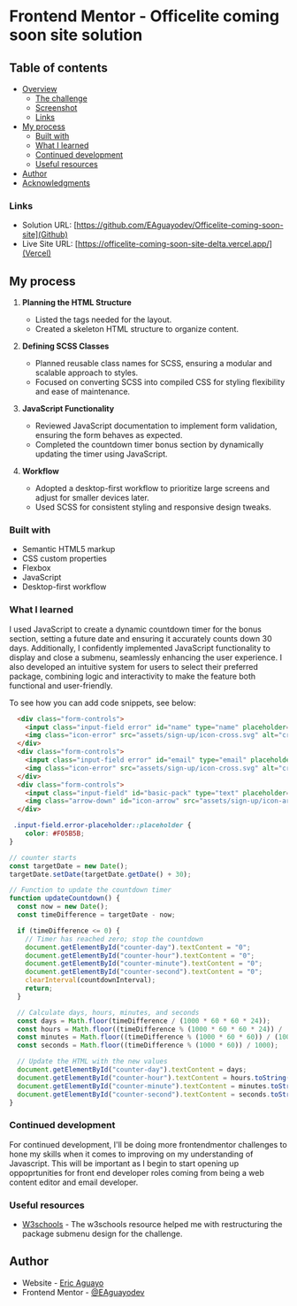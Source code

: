 # Frontend Mentor - Officelite coming soon site solution

## Table of contents

- [Overview](#overview)
  - [The challenge](#the-challenge)
  - [Screenshot](#screenshot)
  - [Links](#links)
- [My process](#my-process)
  - [Built with](#built-with)
  - [What I learned](#what-i-learned)
  - [Continued development](#continued-development)
  - [Useful resources](#useful-resources)
- [Author](#author)
- [Acknowledgments](#acknowledgments)

### Links

- Solution URL: [https://github.com/EAguayodev/Officelite-coming-soon-site](Github)
- Live Site URL: [https://officelite-coming-soon-site-delta.vercel.app/](Vercel)

## My process

1. **Planning the HTML Structure**  
   - Listed the tags needed for the layout.
   - Created a skeleton HTML structure to organize content.

2. **Defining SCSS Classes**  
   - Planned reusable class names for SCSS, ensuring a modular and scalable approach to styles.
   - Focused on converting SCSS into compiled CSS for styling flexibility and ease of maintenance.

3. **JavaScript Functionality**  
   - Reviewed JavaScript documentation to implement form validation, ensuring the form behaves as expected.
   - Completed the countdown timer bonus section by dynamically updating the timer using JavaScript.

4. **Workflow**  
   - Adopted a desktop-first workflow to prioritize large screens and adjust for smaller devices later.
   - Used SCSS for consistent styling and responsive design tweaks.


### Built with

- Semantic HTML5 markup
- CSS custom properties
- Flexbox
- JavaScript
- Desktop-first workflow


### What I learned  

I used JavaScript to create a dynamic countdown timer for the bonus section, setting a future date and ensuring it accurately counts down 30 days. Additionally, I confidently implemented JavaScript functionality to display and close a submenu, seamlessly enhancing the user experience. I also developed an intuitive system for users to select their preferred package, combining logic and interactivity to make the feature both functional and user-friendly.


To see how you can add code snippets, see below:

```html
  <div class="form-controls">
    <input class="input-field error" id="name" type="name" placeholder="Name">
    <img class="icon-error" src="assets/sign-up/icon-cross.svg" alt="cross">
  </div>
  <div class="form-controls">
    <input class="input-field error" id="email" type="email" placeholder="Email Address">
    <img class="icon-error" src="assets/sign-up/icon-cross.svg" alt="cross">
  </div>
  <div class="form-controls">
    <input class="input-field" id="basic-pack" type="text" placeholder="Basic Pack Free">
    <img class="arrow-down" id="icon-arrow" src="assets/sign-up/icon-arrow-down.svg" alt="arrow-down">
  </div>
```
```css
 .input-field.error-placeholder::placeholder {
    color: #F05B5B;
}
```
```js
// counter starts
const targetDate = new Date();
targetDate.setDate(targetDate.getDate() + 30);

// Function to update the countdown timer
function updateCountdown() {
  const now = new Date();
  const timeDifference = targetDate - now;

  if (timeDifference <= 0) {
    // Timer has reached zero; stop the countdown
    document.getElementById("counter-day").textContent = "0";
    document.getElementById("counter-hour").textContent = "0";
    document.getElementById("counter-minute").textContent = "0";
    document.getElementById("counter-second").textContent = "0";
    clearInterval(countdownInterval);
    return;
  }

  // Calculate days, hours, minutes, and seconds
  const days = Math.floor(timeDifference / (1000 * 60 * 60 * 24));
  const hours = Math.floor((timeDifference % (1000 * 60 * 60 * 24)) / (1000 * 60 * 60));
  const minutes = Math.floor((timeDifference % (1000 * 60 * 60)) / (1000 * 60));
  const seconds = Math.floor((timeDifference % (1000 * 60)) / 1000);

  // Update the HTML with the new values
  document.getElementById("counter-day").textContent = days;
  document.getElementById("counter-hour").textContent = hours.toString().padStart(2, '0');
  document.getElementById("counter-minute").textContent = minutes.toString().padStart(2, '0');
  document.getElementById("counter-second").textContent = seconds.toString().padStart(2, '0');
}
```

### Continued development
For continued development, I'll be doing more frontendmentor challenges to hone my skills when it comes to improving on my understanding of Javascript. This will be important as I begin to start opening up oppoprtunities for front end developer roles coming from being a web content editor and email developer.

### Useful resources

- [W3schools](https://www.w3schools.com/howto/howto_js_dropdown.asp) - The w3schools resource helped me with restructuring the package submenu design for the challenge.

## Author

- Website - [Eric Aguayo](https://www.ericaguayo.com)
- Frontend Mentor - [@EAguayodev](https://www.frontendmentor.io/profile/EAguayodev/solutions) 